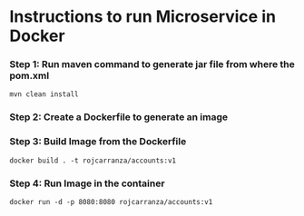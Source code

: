# Instructions to run Microservice in Docker
### Step 1: Run maven command to generate jar file from where the pom.xml
`mvn clean install`

### Step 2: Create a Dockerfile to generate an image

### Step 3: Build Image from the Dockerfile
`docker build . -t rojcarranza/accounts:v1
`
### Step 4: Run Image in the container
`docker run -d -p 8080:8080 rojcarranza/accounts:v1
`
